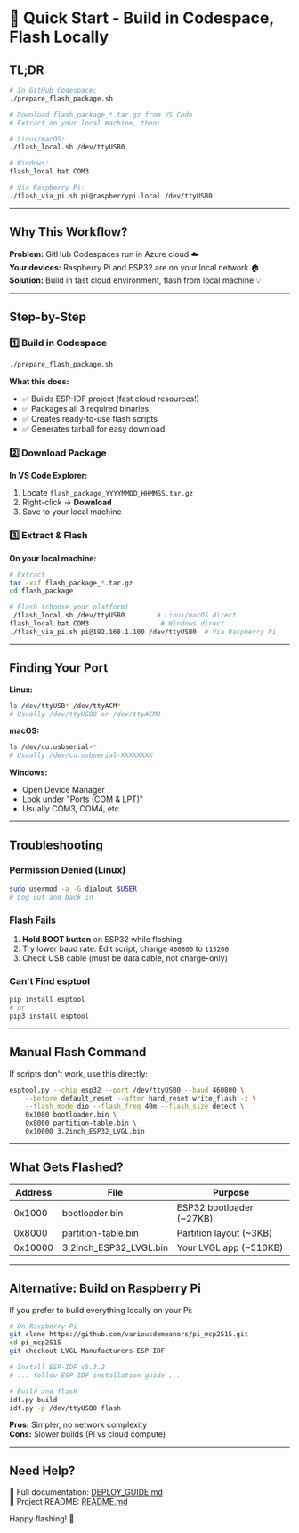 # 🚀 Quick Start - Build in Codespace, Flash Locally

## TL;DR
```bash
# In GitHub Codespace:
./prepare_flash_package.sh

# Download flash_package_*.tar.gz from VS Code
# Extract on your local machine, then:

# Linux/macOS:
./flash_local.sh /dev/ttyUSB0

# Windows:
flash_local.bat COM3

# Via Raspberry Pi:
./flash_via_pi.sh pi@raspberrypi.local /dev/ttyUSB0
```

---

## Why This Workflow?

**Problem:** GitHub Codespaces run in Azure cloud ☁️  
**Your devices:** Raspberry Pi and ESP32 are on your local network 🏠  
**Solution:** Build in fast cloud environment, flash from local machine 💡

---

## Step-by-Step

### 1️⃣ Build in Codespace
```bash
./prepare_flash_package.sh
```

**What this does:**
- ✅ Builds ESP-IDF project (fast cloud resources!)
- ✅ Packages all 3 required binaries
- ✅ Creates ready-to-use flash scripts
- ✅ Generates tarball for easy download

### 2️⃣ Download Package

**In VS Code Explorer:**
1. Locate `flash_package_YYYYMMDD_HHMMSS.tar.gz`
2. Right-click → **Download**
3. Save to your local machine

### 3️⃣ Extract & Flash

**On your local machine:**
```bash
# Extract
tar -xzf flash_package_*.tar.gz
cd flash_package

# Flash (choose your platform)
./flash_local.sh /dev/ttyUSB0        # Linux/macOS direct
flash_local.bat COM3                  # Windows direct
./flash_via_pi.sh pi@192.168.1.100 /dev/ttyUSB0  # Via Raspberry Pi
```

---

## Finding Your Port

**Linux:**
```bash
ls /dev/ttyUSB* /dev/ttyACM*
# Usually /dev/ttyUSB0 or /dev/ttyACM0
```

**macOS:**
```bash
ls /dev/cu.usbserial-*
# Usually /dev/cu.usbserial-XXXXXXXX
```

**Windows:**
- Open Device Manager
- Look under "Ports (COM & LPT)"
- Usually COM3, COM4, etc.

---

## Troubleshooting

### Permission Denied (Linux)
```bash
sudo usermod -a -G dialout $USER
# Log out and back in
```

### Flash Fails
1. **Hold BOOT button** on ESP32 while flashing
2. Try lower baud rate: Edit script, change `460800` to `115200`
3. Check USB cable (must be data cable, not charge-only)

### Can't Find esptool
```bash
pip install esptool
# or
pip3 install esptool
```

---

## Manual Flash Command

If scripts don't work, use this directly:

```bash
esptool.py --chip esp32 --port /dev/ttyUSB0 --baud 460800 \
    --before default_reset --after hard_reset write_flash -z \
    --flash_mode dio --flash_freq 40m --flash_size detect \
    0x1000 bootloader.bin \
    0x8000 partition-table.bin \
    0x10000 3.2inch_ESP32_LVGL.bin
```

---

## What Gets Flashed?

| Address | File | Purpose |
|---------|------|---------|
| 0x1000 | bootloader.bin | ESP32 bootloader (~27KB) |
| 0x8000 | partition-table.bin | Partition layout (~3KB) |
| 0x10000 | 3.2inch_ESP32_LVGL.bin | Your LVGL app (~510KB) |

---

## Alternative: Build on Raspberry Pi

If you prefer to build everything locally on your Pi:

```bash
# On Raspberry Pi
git clone https://github.com/variousdemeanors/pi_mcp2515.git
cd pi_mcp2515
git checkout LVGL-Manufacturers-ESP-IDF

# Install ESP-IDF v5.3.2
# ... follow ESP-IDF installation guide ...

# Build and flash
idf.py build
idf.py -p /dev/ttyUSB0 flash
```

**Pros:** Simpler, no network complexity  
**Cons:** Slower builds (Pi vs cloud compute)

---

## Need Help?

📖 Full documentation: [DEPLOY_GUIDE.md](DEPLOY_GUIDE.md)  
🔧 Project README: [README.md](README.md)

Happy flashing! 🎉
